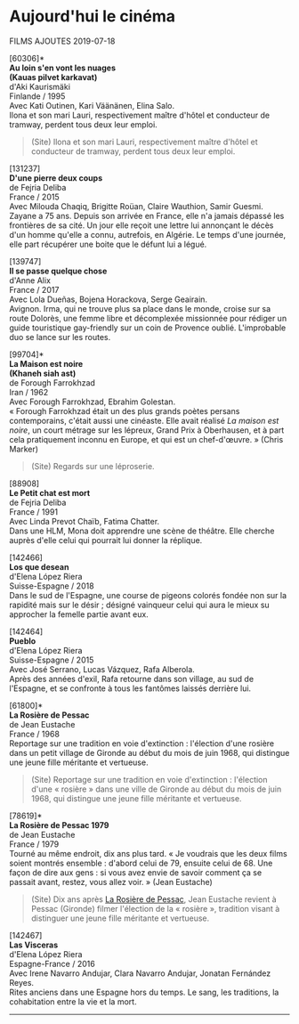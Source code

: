 # Aujourd'hui le cinéma

FILMS AJOUTES 2019-07-18

[60306]\*  
**Au loin s'en vont les nuages**  
**(Kauas pilvet karkavat)**  
d'Aki Kaurismäki  
Finlande / 1995  
Avec Kati Outinen, Kari Väänänen, Elina Salo.  
Ilona et son mari Lauri, respectivement maître d'hôtel et conducteur de tramway, perdent tous deux leur emploi.

> (Site) Ilona et son mari Lauri, respectivement maître d'hôtel et conducteur de tramway, perdent tous deux leur emploi.

[131237]  
**D'une pierre deux coups**  
de Fejria Deliba  
France / 2015  
Avec Milouda Chaqiq, Brigitte Roüan, Claire Wauthion, Samir Guesmi.  
Zayane a 75 ans. Depuis son arrivée en France, elle n'a jamais dépassé les frontières de sa cité. Un jour elle reçoit une lettre lui annonçant le décès d'un homme qu'elle a connu, autrefois, en Algérie. Le temps d'une journée, elle part récupérer une boite que le défunt lui a légué.

[139747]  
**Il se passe quelque chose**  
d'Anne Alix  
France / 2017  
Avec Lola Dueñas, Bojena Horackova, Serge Geairain.  
Avignon. Irma, qui ne trouve plus sa place dans le monde, croise sur sa route Dolorès, une femme libre et décomplexée missionnée pour rédiger un guide touristique gay-friendly sur un coin de Provence oublié. L'improbable duo se lance sur les routes.

[99704]\*  
**La Maison est noire**  
**(Khaneh siah ast)**  
de Forough Farrokhzad  
Iran / 1962  
Avec Forough Farrokhzad, Ebrahim Golestan.  
« Forough Farrokhzad était un des plus grands poètes persans contemporains, c'était aussi une cinéaste. Elle avait réalisé _La maison est noire_, un court métrage sur les lépreux, Grand Prix à Oberhausen, et à part cela pratiquement inconnu en Europe, et qui est un chef-d'œuvre. » (Chris Marker)

> (Site) Regards sur une léproserie.

[88908]  
**Le Petit chat est mort**  
de Fejria Deliba  
France / 1991  
Avec Linda Prevot Chaïb, Fatima Chatter.  
Dans une HLM, Mona doit apprendre une scène de théâtre. Elle cherche auprès d'elle celui qui pourrait lui donner la réplique.

[142466]  
**Los que desean**  
d'Elena López Riera  
Suisse-Espagne / 2018  
Dans le sud de l'Espagne, une course de pigeons colorés fondée non sur la rapidité mais sur le désir ; désigné vainqueur celui qui aura le mieux su approcher la femelle partie avant eux.

[142464]  
**Pueblo**  
d'Elena López Riera  
Suisse-Espagne / 2015  
Avec José Serrano, Lucas Vázquez, Rafa Alberola.  
Après des années d'exil, Rafa retourne dans son village, au sud de l'Espagne, et se confronte à tous les fantômes laissés derrière lui.

[61800]\*  
**La Rosière de Pessac**  
de Jean Eustache  
France / 1968  
Reportage sur une tradition en voie d'extinction : l'élection d'une rosière dans un petit village de Gironde au début du mois de juin 1968, qui distingue une jeune fille méritante et vertueuse.

> (Site) Reportage sur une tradition en voie d'extinction : l'élection d'une « rosière » dans une ville de Gironde au début du mois de juin 1968, qui distingue une jeune fille méritante et vertueuse.

[78619]\*  
**La Rosière de Pessac 1979**  
de Jean Eustache  
France / 1979  
Tourné au même endroit, dix ans plus tard. « Je voudrais que les deux films soient montrés ensemble : d'abord celui de 79, ensuite celui de 68. Une façon de dire aux gens : si vous avez envie de savoir comment ça se passait avant, restez, vous allez voir. » (Jean Eustache)

> (Site) Dix ans après [La Rosière de Pessac](film/61800.html), Jean Eustache revient à Pessac (Gironde) filmer l'élection de la « rosière », tradition visant à distinguer une jeune fille méritante et vertueuse.

[142467]  
**Las Visceras**  
d'Elena López Riera  
Espagne-France / 2016  
Avec Irene Navarro Andujar, Clara Navarro Andujar, Jonatan Fernández Reyes.  
Rites anciens dans une Espagne hors du temps. Le sang, les traditions, la cohabitation entre la vie et la mort.

---
